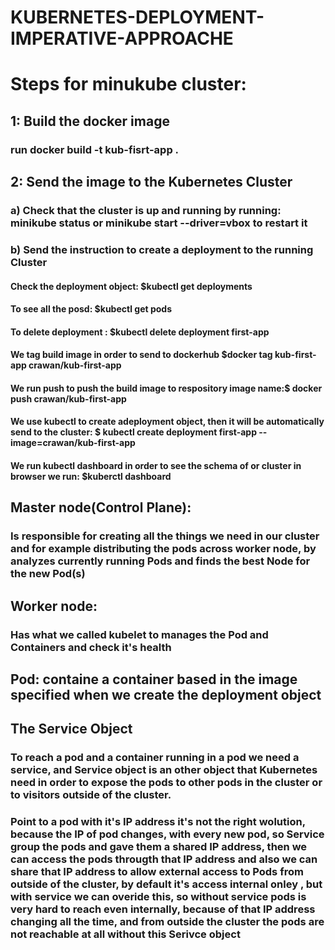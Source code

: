 # KUBERNETES-DEPLOYMENT-IMPERATIVE-APPROACHE

# Steps for minukube cluster:

## 1: Build the docker image

### run docker build -t kub-fisrt-app .

## 2: Send the image to the Kubernetes Cluster

### a) Check that the cluster is up and running by running: minikube status or minikube start --driver=vbox to restart it

### b) Send the instruction to create a deployment to the running Cluster

#### Check the deployment object: $kubectl get deployments

#### To see all the posd: $kubectl get pods

#### To delete deployment : $kubectl delete deployment first-app

#### We tag build image in order to send to dockerhub $docker tag kub-first-app crawan/kub-first-app

#### We run push to push the build image to respository image name:$ docker push crawan/kub-first-app

#### We use kubectl to create adeployment object, then it will be automatically send to the cluster: $ kubectl create deployment first-app --image=crawan/kub-first-app

#### We run kubectl dashboard in order to see the schema of or cluster in browser we run: $kuberctl dashboard

## Master node(Control Plane):

### Is responsible for creating all the things we need in our cluster and for example distributing the pods across worker node, by analyzes currently running Pods and finds the best Node for the new Pod(s)

## Worker node:

### Has what we called kubelet to manages the Pod and Containers and check it's health

## Pod: containe a container based in the image specified when we create the deployment object

## The Service Object

### To reach a pod and a container running in a pod we need a service, and Service object is an other object that Kubernetes need in order to expose the pods to other pods in the cluster or to visitors outside of the cluster.

### Point to a pod with it's IP address it's not the right wolution, because the IP of pod changes, with every new pod, so Service group the pods and gave them a shared IP address, then we can access the pods througth that IP address and also we can share that IP address to allow external access to Pods from outside of the cluster, by default it's access internal onley , but with service we can overide this, so without service pods is very hard to reach even internally, because of that IP address changing all the time, and from outside the cluster the pods are not reachable at all without this Serivce object
